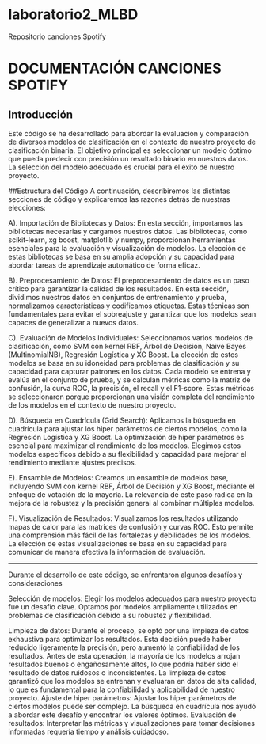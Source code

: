 # laboratorio2_MLBD
Repositorio canciones Spotify
# DOCUMENTACIÓN CANCIONES SPOTIFY

## Introducción

Este código se ha desarrollado para abordar la evaluación y comparación de diversos modelos de clasificación en el contexto de nuestro proyecto de clasificación binaria. El objetivo principal es seleccionar un modelo óptimo que pueda predecir con precisión un resultado binario en nuestros datos. La selección del modelo adecuado es crucial para el éxito de nuestro proyecto.

##Estructura del Código
A continuación, describiremos las distintas secciones de código y explicaremos las razones detrás de nuestras elecciones:

A). Importación de Bibliotecas y Datos:
En esta sección, importamos las bibliotecas necesarias y cargamos nuestros datos. Las bibliotecas, como scikit-learn, xg boost, matplotlib y numpy, proporcionan herramientas esenciales para la evaluación y visualización de modelos. La elección de estas bibliotecas se basa en su amplia adopción y su capacidad para abordar tareas de aprendizaje automático de forma eficaz.

B). Preprocesamiento de Datos:
El preprocesamiento de datos es un paso crítico para garantizar la calidad de los resultados. En esta sección, dividimos nuestros datos en conjuntos de entrenamiento y prueba, normalizamos características y codificamos etiquetas. Estas técnicas son fundamentales para evitar el sobreajuste y garantizar que los modelos sean capaces de generalizar a nuevos datos.

C). Evaluación de Modelos Individuales:
Seleccionamos varios modelos de clasificación, como SVM con kernel RBF, Árbol de Decisión, Naive Bayes (MultinomialNB), Regresión Logística y XG Boost. La elección de estos modelos se basa en su idoneidad para problemas de clasificación y su capacidad para capturar patrones en los datos.
Cada modelo se entrena y evalúa en el conjunto de prueba, y se calculan métricas como la matriz de confusión, la curva ROC, la precisión, el recall y el F1-score. Estas métricas se seleccionaron porque proporcionan una visión completa del rendimiento de los modelos en el contexto de nuestro proyecto.

D). Búsqueda en Cuadrícula (Grid Search):
Aplicamos la búsqueda en cuadrícula para ajustar los hiper parámetros de ciertos modelos, como la Regresión Logística y XG Boost. La optimización de hiper parámetros es esencial para maximizar el rendimiento de los modelos. Elegimos estos modelos específicos debido a su flexibilidad y capacidad para mejorar el rendimiento mediante ajustes precisos.

E). Ensamble de Modelos:
Creamos un ensamble de modelos base, incluyendo SVM con kernel RBF, Árbol de Decisión y XG Boost, mediante el enfoque de votación de la mayoría. La relevancia de este paso radica en la mejora de la robustez y la precisión general al combinar múltiples modelos.

F). Visualización de Resultados:
Visualizamos los resultados utilizando mapas de calor para las matrices de confusión y curvas ROC. Esto permite una comprensión más fácil de las fortalezas y debilidades de los modelos. La elección de estas visualizaciones se basa en su capacidad para comunicar de manera efectiva la información de evaluación.

-----------------------------------------------------------------------------

Durante el desarrollo de este código, se enfrentaron algunos desafíos y consideraciones

Selección de modelos: Elegir los modelos adecuados para nuestro proyecto fue un desafío clave. Optamos por modelos ampliamente utilizados en problemas de clasificación debido a su robustez y flexibilidad.

Limpieza de datos: Durante el proceso, se optó por una limpieza de datos exhaustiva para optimizar los resultados. Esta decisión puede haber reducido ligeramente la precisión, pero aumentó la confiabilidad de los resultados. Antes de esta operación, la mayoría de los modelos arrojan resultados buenos o engañosamente altos, lo que podría haber sido el resultado de datos ruidosos o inconsistentes. La limpieza de datos garantizó que los modelos se entrenan y evaluaran en datos de alta calidad, lo que es fundamental para la confiabilidad y aplicabilidad de nuestro proyecto.
Ajuste de hiper parámetros: Ajustar los hiper parámetros de ciertos modelos puede ser complejo. La búsqueda en cuadrícula nos ayudó a abordar este desafío y encontrar los valores óptimos.
Evaluación de resultados: Interpretar las métricas y visualizaciones para tomar decisiones informadas requería tiempo y análisis cuidadoso.

